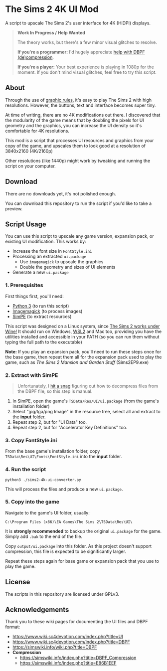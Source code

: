 # The Sims 2 4K UI Mod

A script to upscale The Sims 2's user interface for 4K (HiDPI) displays.

> **Work In Progress / Help Wanted**
>
> The theory works, but there's a few minor visual glitches to resolve.
>
> **If you're a programmer:** I'd hugely appreciate [help with DBPF (de)compression](https://github.com/lah7/sims2-4k-ui-mod/issues?q=is%3Aissue+is%3Aopen+label%3A%22script+bug%22).
>
> **If you're a player:** Your best experience is playing in 1080p for the moment.
> If you don't mind visual glitches, feel free to try this script.
>

## About

Through the use of [graphic rules], it's easy to play The Sims 2 with high
resolutions. However, the buttons, text and interface becomes super tiny.

At time of writing, there are no 4K modifications out there. I discovered that
the modularity of the game means that by doubling the pixels for UI geometry
and the graphics, you can increase the UI density so it's comfortable for 4K
resolutions.

This mod is a script that processes UI resources and graphics from your copy of
the game, and upscales them to look good at a resolution of 3840x2160 (4K/2160p)

Other resolutions (like 1440p) might work by tweaking and running
the script on your computer.

[graphic rules]: https://simswiki.info/wiki.php?title=Graphics_Rules_(for_The_Sims_2)

## Download

There are no downloads yet, it's not polished enough.

You can download this repository to run the script if you'd like to take a
preview.

<!--
For your convenience, you can download upscaled package file from the [Releases]
page, assuming the latest patches for the game.

There are two parts:

* Place the .package file for **both** the base game, **and** the expansion pack you play
into your `Documents\EA Games\The Sims 2\Downloads` folder.
* Place `FontStyle.ini` into the base game's `C:\Program Files (x86)\EA Games\The Sims 2\TSData\Res\UI\Fonts\FontStyle.ini` folder.
  * It's recommended to back up this file first (add `.bak` at the end)

Note that any other mods that modify the user interface may cause a mix of
normal and high density interface.

[Releases]: https://github.com/lah7/sims-2-4k-ui-mod/releases
-->

## Script Usage

You can use this script to upscale any game version, expansion pack, or existing
UI modification. This works by:

* Increase the font size in `FontStyle.ini`
* Processing an extracted `ui.package`
    * Use `imagemagick` to upscale the graphics
    * Double the geometry and sizes of UI elements
* Generate a new `ui.package`

### 1. Prerequisites

First things first, you'll need:

* [Python 3](https://www.python.org/) (to run this script)
* [Imagemagick](https://imagemagick.org/) (to process images)
* [SimPE](https://sourceforge.net/projects/simpe/) (to extract resources)

This script was designed on a Linux system, since [The Sims 2 works under Wine!](https://github.com/lah7/sims-2-wine-patches)
It should run on Windows, [WSL2] and Mac too, providing you have the utilities installed
and accessible in your PATH (so you can run them without typing the full path to
the executable)

[WSL2]: https://docs.microsoft.com/en-us/windows/wsl/about

**Note:** If you play an expansion pack, you'll need to run these steps once for
the base game, then repeat them all for the expansion pack used to play the game,
such as _The Sims 2 Mansion and Garden Stuff_ (Sims2EP9.exe)

### 2. Extract with SimPE

> Unfortunately, I [hit a snag] figuring out how to decompress files from the DBPF
file, so this step is manual.

[hit a snag]: https://github.com/lah7/sims-2-4k-ui-mod/issues

1. In SimPE, open the game's `TSData/Res/UI/ui.package` (from the game's installation folder)
1. Select "jpg/tga/png Image" in the resource tree, select all and extract to the **input** folder.
1. Repeat step 2, but for "UI Data" too.
1. Repeat step 2, but for "Accelerator Key Definitions" too.

### 3. Copy FontStyle.ini

From the base game's installation folder, copy `TSData\Res\UI\Fonts\FontStyle.ini` into
the **input** folder.

### 4. Run the script

    python3 ./sims2-4k-ui-converter.py

This will process the files and produce a new `ui.package`.

### 5. Copy into the game

Navigate to the game's UI folder, usually:

    C:\Program Files (x86)\EA Games\The Sims 2\TSData\Res\UI\

It is **strongly recommended** to backup the original `ui.package` for the game.
Simply add `.bak` to the end of the file.

Copy `output/ui.package` into this folder. As this project doesn't support
compression, this file is expected to be significantly larger.

Repeat these steps again for base game or expansion pack that you use to play the game.


## License

The scripts in this repository are licensed under GPLv3.


## Acknowledgements

Thank you to these wiki pages for documenting the UI files and DBPF format:

* <https://www.wiki.sc4devotion.com/index.php?title=UI>
* <https://www.wiki.sc4devotion.com/index.php?title=DBPF>
* <https://simswiki.info/wiki.php?title=DBPF>
* **Compression**
    * <https://simswiki.info/index.php?title=DBPF_Compression>
    * <https://simswiki.info/index.php?title=E86B1EEF>
